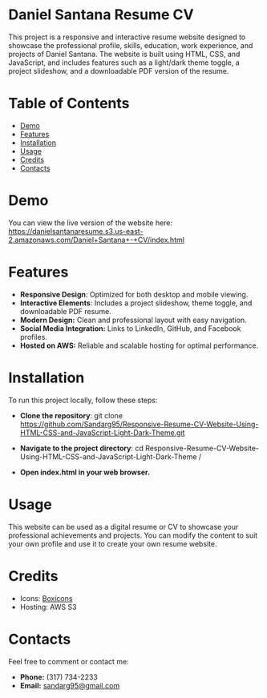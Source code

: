 # Daniel Santana Resume CV
This project is a responsive and interactive resume website designed to showcase the professional profile, skills, education, work experience, and projects of Daniel Santana. The website is built using HTML, CSS, and JavaScript, and includes features such as a light/dark theme toggle, a project slideshow, and a downloadable PDF version of the resume.

# Table of Contents
* [Demo](Demo)
* [Features](Features)
* [Installation](Installation)
* [Usage](Usage)
* [Credits](Credits)
* [Contacts](Contacts)

# Demo
You can view the live version of the website here: https://danielsantanaresume.s3.us-east-2.amazonaws.com/Daniel+Santana+-+CV/index.html

# Features
* **Responsive Design**: Optimized for both desktop and mobile viewing.
* **Interactive Elements**: Includes a project slideshow, theme toggle, and downloadable PDF resume.
* **Modern Design:** Clean and professional layout with easy navigation.
* **Social Media Integration:** Links to LinkedIn, GitHub, and Facebook profiles.
* **Hosted on AWS:** Reliable and scalable hosting for optimal performance.

# Installation
To run this project locally, follow these steps:

* **Clone the repository**:
git clone https://github.com/Sandarg95/Responsive-Resume-CV-Website-Using-HTML-CSS-and-JavaScript-Light-Dark-Theme.git

* **Navigate to the project directory**:
cd Responsive-Resume-CV-Website-Using-HTML-CSS-and-JavaScript-Light-Dark-Theme
/

* **Open index.html in your web browser.**

# Usage
This website can be used as a digital resume or CV to showcase your professional achievements and projects. You can modify the content to suit your own profile and use it to create your own resume website.

# Credits
* Icons: [Boxicons](https://boxicons.com/)
* Hosting: AWS S3
  
# Contacts
Feel free to comment or contact me:

- **Phone:** (317) 734-2233
- **Email:** [sandarg95@gmail.com](mailto:sandarg95@gmail.com)




